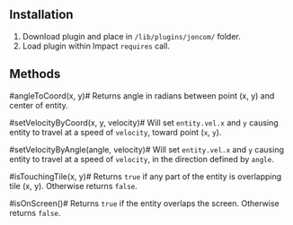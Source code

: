 ## Installation ##
1. Download plugin and place in `/lib/plugins/joncom/` folder.
2. Load plugin within Impact `requires` call.

## Methods ##

#angleToCoord(x, y)#
Returns angle in radians between point (x, y) and center of entity.

#setVelocityByCoord(x, y, velocity)#
Will set `entity.vel.x` and `y` causing entity to travel at a speed of `velocity`, toward point (`x`, `y`).

#setVelocityByAngle(angle, velocity)#
Will set `entity.vel.x` and `y` causing entity to travel at a speed of `velocity`, in the direction defined by `angle`.

#isTouchingTile(x, y)#
Returns `true` if any part of the entity is overlapping tile (x, y). Otherwise returns `false`.

#isOnScreen()#
Returns `true` if the entity overlaps the screen. Otherwise returns `false`.
